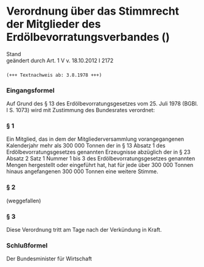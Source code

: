 Verordnung über das Stimmrecht der Mitglieder des Erdölbevorratungsverbandes ()
===============================================================================

Stand  
geändert durch Art. 1 V v. 18.10.2012 I 2172

### 

```
(+++ Textnachweis ab: 3.8.1978 +++)
```

### Eingangsformel

Auf Grund des § 13 des Erdölbevorratungsgesetzes vom 25. Juli 1978 (BGBl. I S. 1073) wird mit Zustimmung des Bundesrates verordnet:

### § 1

Ein Mitglied, das in dem der Mitgliederversammlung vorangegangenen Kalenderjahr mehr als 300 000 Tonnen der in § 13 Absatz 1 des Erdölbevorratungsgesetzes genannten Erzeugnisse abzüglich der in § 23 Absatz 2 Satz 1 Nummer 1 bis 3 des Erdölbevorratungsgesetzes genannten Mengen hergestellt oder eingeführt hat, hat für jede über 300 000 Tonnen hinaus angefangenen 300 000 Tonnen eine weitere Stimme.

### § 2

(weggefallen)

### § 3

Diese Verordnung tritt am Tage nach der Verkündung in Kraft.

### Schlußformel

Der Bundesminister für Wirtschaft
